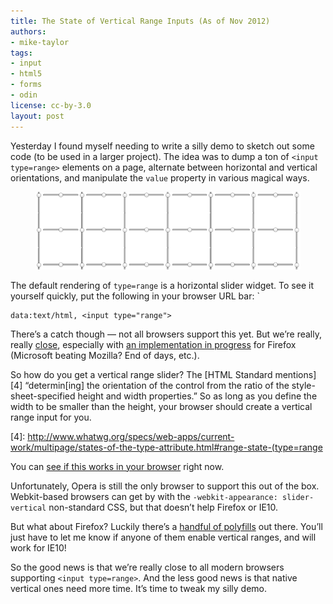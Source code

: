 ```yaml
---
title: The State of Vertical Range Inputs (As of Nov 2012)
authors:
- mike-taylor
tags:
- input
- html5
- forms
- odin
license: cc-by-3.0
layout: post
---
```


Yesterday I found myself needing to write a silly demo to sketch out some code (to be used in a larger project). The idea was to dump a ton of `<input type=range>` elements on a page, alternate between horizontal and vertical orientations, and manipulate the `value` property in various magical ways.

<figure>
	<img src="/blog/the-state-of-vertical-range-inputs/rangesss.png">
</figure>

The default rendering of `type=range` is a horizontal slider widget. To see it yourself quickly, put the following in your browser URL bar: `

	data:text/html, <input type="range">

There’s a catch though — not all browsers support this yet. But we’re really, really [close][2], especially with [an implementation in progress][3] for Firefox (Microsoft beating Mozilla? End of days, etc.).

[2]: http://caniuse.com/#feat=input-range
[3]: https://bugzilla.mozilla.org/show_bug.cgi?id=344618

So how do you get a vertical range slider? The [HTML Standard mentions][4] “determin[ing] the orientation of the control from the ratio of the style-sheet-specified height and width properties.” So as long as you define the width to be smaller than the height, your browser should create a vertical range input for you.

[4]: http://www.whatwg.org/specs/web-apps/current-work/multipage/states-of-the-type-attribute.html#range-state-(type=range

You can [see if this works in your browser][5] right now.

[5]: http://software.hixie.ch/utilities/js/live-dom-viewer/?saved=1943

Unfortunately, Opera is still the only browser to support this out of the box. Webkit-based browsers can get by with the `-webkit-appearance: slider-vertical` non-standard CSS, but that doesn’t help Firefox or IE10.

But what about Firefox? Luckily there’s a [handful of polyfills][6] out there. You’ll just have to let me know if anyone of them enable vertical ranges, and will work for IE10!

[6]: http://duckduckgo.com/?t=ous&q=html5+range+input+polyfill

So the good news is that we’re really close to all modern browsers supporting `<input type=range>`. And the less good news is that native vertical ones need more time. It’s time to tweak my silly demo.
